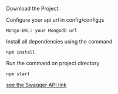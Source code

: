 Download the Project.

Configure your api url in config/config.js
```
Mongo-URL: your Mongodb url
```
Install all dependencies using the command
```
npm install
```
Run the command on project directory
```
npm start
```

[see the Swagger API link](https://userserviceapp.herokuapp.com/api-docs/)

